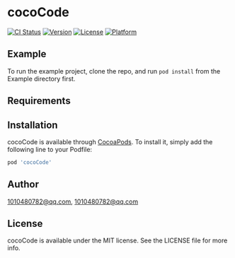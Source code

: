 # cocoCode

[![CI Status](https://img.shields.io/travis/1010480782@qq.com/cocoCode.svg?style=flat)](https://travis-ci.org/1010480782@qq.com/cocoCode)
[![Version](https://img.shields.io/cocoapods/v/cocoCode.svg?style=flat)](https://cocoapods.org/pods/cocoCode)
[![License](https://img.shields.io/cocoapods/l/cocoCode.svg?style=flat)](https://cocoapods.org/pods/cocoCode)
[![Platform](https://img.shields.io/cocoapods/p/cocoCode.svg?style=flat)](https://cocoapods.org/pods/cocoCode)

## Example

To run the example project, clone the repo, and run `pod install` from the Example directory first.

## Requirements

## Installation

cocoCode is available through [CocoaPods](https://cocoapods.org). To install
it, simply add the following line to your Podfile:

```ruby
pod 'cocoCode'
```

## Author

1010480782@qq.com, 1010480782@qq.com

## License

cocoCode is available under the MIT license. See the LICENSE file for more info.
